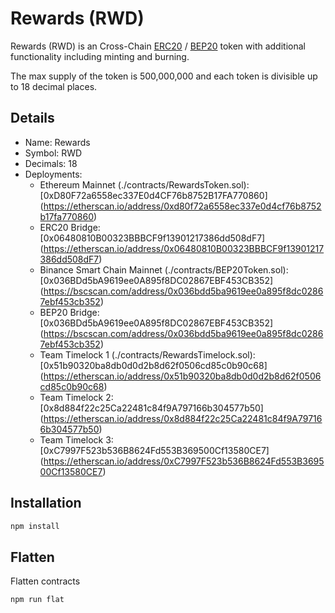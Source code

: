 # Rewards (RWD)

Rewards (RWD) is an Cross-Chain [ERC20](https://github.com/ethereum/EIPs/blob/master/EIPS/eip-20.md) / [BEP20](https://github.com/binance-chain/BEPs/blob/master/BEP20.md) token with additional functionality including minting and burning.

The max supply of the token is 500,000,000 and each token is divisible up to 18 decimal places.

## Details

- Name: Rewards
- Symbol: RWD
- Decimals: 18
- Deployments:
  - Ethereum Mainnet (./contracts/RewardsToken.sol): [0xD80F72a6558ec337E0d4CF76b8752B17FA770860] (https://etherscan.io/address/0xd80f72a6558ec337e0d4cf76b8752b17fa770860)
  - ERC20 Bridge: [0x06480810B00323BBBCF9f13901217386dd508dF7] (https://etherscan.io/address/0x06480810B00323BBBCF9f13901217386dd508dF7)
  - Binance Smart Chain Mainnet (./contracts/BEP20Token.sol): [0x036BDd5bA9619ee0A895f8DC02867EBF453CB352] (https://bscscan.com/address/0x036bdd5ba9619ee0a895f8dc02867ebf453cb352)
  - BEP20 Bridge: [0x036BDd5bA9619ee0A895f8DC02867EBF453CB352] (https://bscscan.com/address/0x036bdd5ba9619ee0a895f8dc02867ebf453cb352)
  - Team Timelock 1 (./contracts/RewardsTimelock.sol): [0x51b90320ba8db0d0d2b8d62f0506cd85c0b90c68] (https://etherscan.io/address/0x51b90320ba8db0d0d2b8d62f0506cd85c0b90c68)
  - Team Timelock 2: [0x8d884f22c25Ca22481c84f9A797166b304577b50] (https://etherscan.io/address/0x8d884f22c25Ca22481c84f9A797166b304577b50)
  - Team Timelock 3: [0xC7997F523b536B8624Fd553B369500Cf13580CE7] (https://etherscan.io/address/0xC7997F523b536B8624Fd553B369500Cf13580CE7)

## Installation

```bash
npm install
```

## Flatten

Flatten contracts

```bash
npm run flat
```